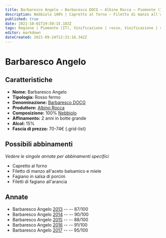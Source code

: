 ```yaml
---
title: Barbaresco Angelo – Barbaresco DOCG – Albino Rocca – Piemonte (IT) – 70-74€ – 3★-5★
description: Nebbiolo 100% | Capretto al forno – Filetto di manzo all'aceto balsamico e miele – Fagiano in salsa di porcini – Filetti di fagiano all'arancia
published: true
date: 2021-10-01T19:59:15.183Z
tags: Regione | Piemonte (IT), Vinificazione | rosso, Vinificazione | varietale, Vitigni | Nebbiolo, Valutazioni | 5 stelle, Alimento | capretto, Alimento | manzo, Alimento | fagiano, Cottura | al forno, Aromatizzazione | all'aceto balsamico, Aromatizzazione | ai porcini, Aromatizzazione | all'arancia, Prezzi | 70-74€
editor: markdown
dateCreated: 2021-09-24T12:31:16.342Z
---
```


 # Barbaresco Angelo

## Caratteristiche
- **Nome:** Barbaresco Angelo
- **Tipologia:** Rosso fermo
- **Denominazione:** [Barbaresco DOCG](/denominazioni/Italia/Piemonte/DOCG/Barbaresco)
- **Produttore:** [Albino Rocca](/produttori/Italia/Piemonte/Albino-Rocca)
- **Composizione:** 100% [Nebbiolo](/vitigni/Italia/nebbiolo)
- **Affinamento:** 2 anni in botte grande
- **Alcol:** 15%
- **Fascia di prezzo:** 70-74€
{.grid-list}



## Possibili abbinamenti
*Vedere le singole annate per abbinamenti specifici*

- Capretto al forno
- Filetto di manzo all'aceto balsamico e miele
- Fagiano in salsa di porcini
- Filetti di fagiano all'arancia

## Annate
- Barbaresco Angelo  [2013](vini/Italia/Piemonte/Albino-Rocca/Barbaresco-Angelo/2013) -- <span class="star-3"></span> -- 87/100
- Barbaresco Angelo  [2014](vini/Italia/Piemonte/Albino-Rocca/Barbaresco-Angelo/2014) -- <span class="star-4"></span> -- 90/100
- Barbaresco Angelo  [2015](vini/Italia/Piemonte/Albino-Rocca/Barbaresco-Angelo/2015) -- <span class="star-3"></span> -- 88/100
- Barbaresco Angelo  [2016](vini/Italia/Piemonte/Albino-Rocca/Barbaresco-Angelo/2016) -- <span class="star-5"></span> -- 91/100
- Barbaresco Angelo  [2017](vini/Italia/Piemonte/Albino-Rocca/Barbaresco-Angelo/2017) -- <span class="star-5"></span> -- 95/100